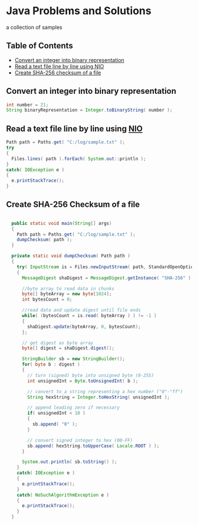 # Java Problems and Solutions
a collection of samples

## Table of Contents
- [Convert an integer into binary representation](#Convert-an-integer-into-binary-representation)
- [Read a text file line by line using NIO](#read_text_file_nio)
- [Create SHA-256 checksum of a file](#Create-SHA-256-Checksum-of-a-file)

## Convert an integer into binary representation
```java
int number = 21;
String binaryRepresentation = Integer.toBinaryString( number );
```

## Read a text file line by line using [NIO](https://docs.oracle.com/en/java/javase/18/core/java-nio.html)
```java
Path path = Paths.get( "C:/log/sample.txt" );
try
{
  Files.lines( path ).forEach( System.out::println );
}
catch( IOException e )
{
  e.printStackTrace();
}
```

## Create SHA-256 Checksum of a file
```java

  public static void main(String[] args)
  {
    Path path = Paths.get( "C:/log/sample.txt" );
    dumpChecksum( path );
  }

  private static void dumpChecksum( Path path )
  {
    try( InputStream is = Files.newInputStream( path, StandardOpenOption.READ ) )
    {
      MessageDigest shaDigest = MessageDigest.getInstance( "SHA-256" );

      //byte array to read data in chunks
      byte[] byteArray = new byte[1024];
      int bytesCount = 0;

      //read data and update digest until file ends
      while( (bytesCount = is.read( byteArray ) ) != -1 )
      {
        shaDigest.update(byteArray, 0, bytesCount);
      };

      // get digest as byte array
      byte[] digest = shaDigest.digest();

      StringBuilder sb = new StringBuilder();
      for( byte b : digest )
      {
        // turn (signed) byte into unsigned byte (0-255)
        int unsignedInt = Byte.toUnsignedInt( b );

        // convert to a string representing a hex number ("0"-"ff")
        String hexString = Integer.toHexString( unsignedInt );

        // append leading zero if necessary
        if( unsignedInt < 10 )
        {
          sb.append( "0" );
        }

        // convert signed integer to hex (00-FF)
        sb.append( hexString.toUpperCase( Locale.ROOT ) );
      }

      System.out.println( sb.toString() );
    }
    catch( IOException e )
    {
      e.printStackTrace();
    }
    catch( NoSuchAlgorithmException e )
    {
      e.printStackTrace();
    }
  }
```


